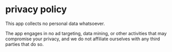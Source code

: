 # privacy policy

This app collects no personal data whatsoever.

The app engages in no ad targeting, data mining, or other activities that may compromise your privacy, and we do not affiliate ourselves with any third parties that do so.
